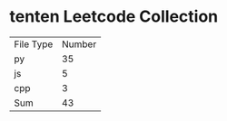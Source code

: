 # tenten Leetcode Collection

<table><tr><td>File Type</td><td>Number</td></tr><tr><td>py</td><td>35</td></tr><tr><td>js</td><td>5</td></tr><tr><td>cpp</td><td>3</td></tr><tr><td>Sum</td><td>43</td></tr></table>